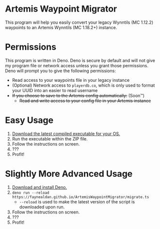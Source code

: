 # Artemis Waypoint Migrator

This program will help you easily convert your legacy Wynntils (MC 1.12.2)
waypoints to an Artemis Wynntils (MC 1.18.2+) instance.

# Permissions

This program is written in Deno. Deno is secure by default and will not give my
program file or network access unless you grant those permissions. Deno will
prompt you to give the following permissions:

- Read access to your waypoints file in your legacy instance
- (Optional) Network access to `playerdb.co`, which is only used to format your
  UUID into an easier to read username
- ~~If you choose to save to the Artemis config automatically:~~ (Soon™️)
  - ~~Read and write access to your config file in your Artemis instance~~

# Easy Usage

1. [Download the latest compiled executable for your OS.][nightly.link]
2. Run the executable within the ZIP file.
3. Follow the instructions on screen.
4. ???
5. Profit!

# Slightly More Advanced Usage

1. [Download and install Deno.][deno]
2. `deno run --reload https://faynealdan.github.io/ArtemisWaypointMigrator/migrate.ts`
   - `--reload` is used to make the latest version of the script is downloaded
     upon run.
3. Follow the instructions on screen.
4. ???
5. Profit!

[deno]: https://deno.land/
[nightly.link]: https://nightly.link/FayneAldan/ArtemisWaypointMigrator/workflows/deno/main
[deno permissions]: https://deno.land/manual@v1.29.1/basics/permissions
